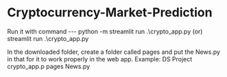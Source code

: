 # Cryptocurrency-Market-Prediction

Run it with command  --- python -m streamlit run .\crypto_app.py
                     (or) streamlit run .\crypto_app.py

In the downloaded folder, create a folder called pages and put the News.py in that for it to work properly in the web app.
Example: DS Project
               crypto_app.p
               pages
                  News.py
